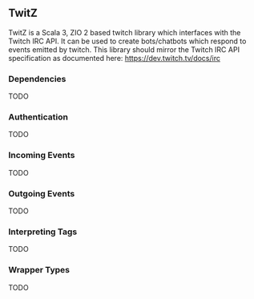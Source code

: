 ## TwitZ

TwitZ is a Scala 3, ZIO 2 based twitch library which interfaces with the Twitch IRC API. It can be used to create
bots/chatbots which respond to events emitted by twitch. This library should mirror the Twitch IRC API specification as
documented here: https://dev.twitch.tv/docs/irc

### Dependencies

TODO

### Authentication

TODO

### Incoming Events

TODO

### Outgoing Events

TODO

### Interpreting Tags

TODO

### Wrapper Types

TODO
